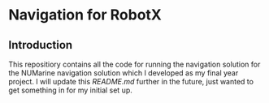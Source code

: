 # Navigation for RobotX
## Introduction

This repositiory contains all the code for running the navigation solution for the NUMarine navigation solution which I developed as my final year project. I will update this *README.md* further in the future, just wanted to get something in for my initial set up.



